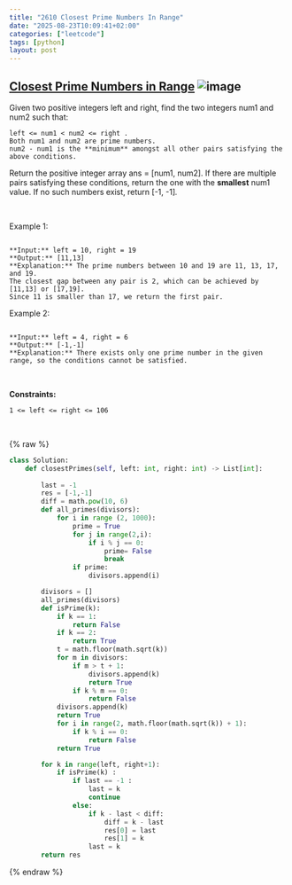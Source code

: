 ```yaml
---
title: "2610 Closest Prime Numbers In Range"
date: "2025-08-23T10:09:41+02:00"
categories: ["leetcode"]
tags: [python]
layout: post
---
```


## [Closest Prime Numbers in Range](https://leetcode.com/problems/closest-prime-numbers-in-range) ![image](https://img.shields.io/badge/Difficulty-Medium-orange)

Given two positive integers left and right, find the two integers num1 and num2 such that:

	left <= num1 < num2 <= right .
	Both num1 and num2 are prime numbers.
	num2 - num1 is the **minimum** amongst all other pairs satisfying the above conditions.

Return the positive integer array ans = [num1, num2]. If there are multiple pairs satisfying these conditions, return the one with the **smallest** num1 value. If no such numbers exist, return [-1, -1]*.*

 

Example 1:

```

**Input:** left = 10, right = 19
**Output:** [11,13]
**Explanation:** The prime numbers between 10 and 19 are 11, 13, 17, and 19.
The closest gap between any pair is 2, which can be achieved by [11,13] or [17,19].
Since 11 is smaller than 17, we return the first pair.

```

Example 2:

```

**Input:** left = 4, right = 6
**Output:** [-1,-1]
**Explanation:** There exists only one prime number in the given range, so the conditions cannot be satisfied.

```

 

**Constraints:**

	1 <= left <= right <= 106

 

{% raw %}
```python
class Solution:
    def closestPrimes(self, left: int, right: int) -> List[int]:
        
        last = -1
        res = [-1,-1]
        diff = math.pow(10, 6)
        def all_primes(divisors):
            for i in range (2, 1000):
                prime = True
                for j in range(2,i):
                    if i % j == 0:
                        prime= False
                        break 
                if prime:
                    divisors.append(i)

        divisors = []
        all_primes(divisors)
        def isPrime(k):
            if k == 1:
                return False
            if k == 2:
                return True
            t = math.floor(math.sqrt(k))
            for m in divisors:
                if m > t + 1:
                    divisors.append(k)
                    return True
                if k % m == 0:
                    return False
            divisors.append(k)
            return True
            for i in range(2, math.floor(math.sqrt(k)) + 1):
                if k % i == 0:
                    return False
            return True

        for k in range(left, right+1):
            if isPrime(k) :
                if last == -1 :
                    last = k
                    continue
                else:
                    if k - last < diff:
                        diff = k - last
                        res[0] = last
                        res[1] = k
                    last = k
        return res
```
{% endraw %}
